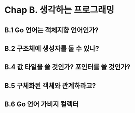 # Chap B. 생각하는 프로그래밍

## B.1 Go 언어는 객체지향 언어인가?


## B.2 구조체에 생성자를 둘 수 있나?


## B.4 값 타일을 쓸 것인가? 포인터를 쓸 것인가?


## B.5 구체화된 객체와 관계하라고?


## B.6 Go 언어 가비지 컬렉터